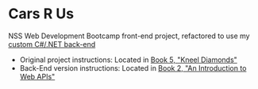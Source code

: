# Cars R Us
NSS Web Development Bootcamp front-end project, refactored to use my [custom C#/.NET back-end](https://github.com/DavidBartek/nss-CarBuilder)

- Original project instructions: Located in [Book 5, "Kneel Diamonds"](https://github.com/nashville-software-school/client-side-mastery/tree/cohort-65/book-5-kneel-diamonds)
- Back-End version instructions: Located in [Book 2, "An Introduction to Web APIs"](https://github.com/nashville-software-school/server-side-dotnet-curriculum/tree/main/book-2-web-apis)
